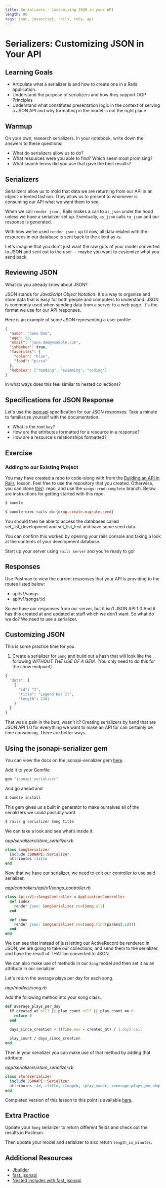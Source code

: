```yaml
---
title: Serializers - Customizing JSON in your API
length: 90
tags: json, javascript, rails, ruby, api
---
```

# Serializers: Customizing JSON in Your API

## Learning Goals

- Articulate what a serializer is and how to create one in a Rails application.
- Understand the purpose of serializers and how they support OOP Principles
- Understand what constitutes presentation logic in the context of serving a JSON API and why formatting in the model is not the right place

## Warmup

On your own, research serializers. In your notebook, write down the answers to these questions:

- What do serializers allow us to do?
- What resources were you able to find? Which seem most promising?
- What search terms did you use that gave the best results?

## Serializers

Serializers allow us to mold that data we are returning from our API in an object-oriented fashion. They allow us to present to whomever is consuming our API what we want them to see.

When we call `render json:`, Rails makes a call to `as_json` under the hood unless we have a serializer set up. Eventually, `as_json` calls `to_json` and our response is generated.

With how we've used `render json:` up til now, all data related with the resources in our database is sent back to the client as-is.

Let's imagine that you don't just want the raw guts of your model converted to JSON and sent out to the user -- maybe you want to customize what you send back.

## Reviewing JSON

What do you already know about JSON?

JSON stands for *JavaScript Object Notation*. It's a way to organize and store data that is easy for both people and computers to understand. JSON is commonly used when sending data from a server to a web page. It's the format we use for our API responses.

Here is an example of some JSON representing a user profile:

```json
{
  "name": "Jane Doe",
  "age": 28,
  "email": "jane.doe@example.com",
  "isMember": true,
  "favorites": {
    "color": "blue",
    "food": "pizza"
  },
  "hobbies": ["reading", "swimming", "coding"]
}
```

In what ways does this feel similar to nested collections?

## Specifications for JSON Response

Let's use the [json:api](https://jsonapi.org/) specification for our JSON responses. Take a minute to familiarize yourself with the documentation.

- What is the root `key`?
- How are the attributes formatted for a resource in a response?
- How are a resource's relationships formatted?

## Exercise

### Adding to our Existing Project

You may have created a repo to code-along with from the [Building an API in Rails](https://curriculum.turing.edu/module2/lessons/building_an_api)
 lesson. Feel free to use the repository that you created. Otherwise, you can clone [this](https://github.com/turingschool-examples/set-list-api))
 repo, and use the `songs-crud-complete` branch. Below are instructions for getting started with this repo.

```bash
$ bundle
```

```bash
$ bundle exec rails db:{drop,create,migrate,seed}
```

You should then be able to access the databases called set_list_development and set_list_test and have some seed data.

You can confirm this worked by opening your rails console and taking a look at the contents of your development database.

Start up your server using `rails server` and you're ready to go!

## Responses

Use Postman to view the current responses that your API is providing to the routes listed below:

- api/v1/songs
- api/v1/songs/:id

So we have our responses from our server, but it isn’t JSON API 1.0 And it has this created at and updated at stuff which we don’t want. So what do we do? We need to use a serializer.

## Customizing JSON

This is some practice time for you. 

1. Create a serializer for `Song` and build out a hash that will look like the following *WITHOUT THE USE OF A GEM.* (You only need to do this for the show endpoint)

```ruby
{
  "data": [
    {
      "id": "1",
      "title": "Legend Has It",
      "length": 2301
    }
  ]
}
```

That was a pain in the butt, wasn’t it? Creating serializers by hand that are JSON API 1.0 for everything we want to make an API for can certainly be time consuming. There are better ways.

## Using the jsonapi-serializer gem

You can view the docs on the jsonapi-serializer gem [here](https://github.com/jsonapi-serializer/jsonapi-serializer#installation).

Add it to your Gemfile

```ruby
gem "jsonapi-serializer"
```

And go ahead and

```bash
$ bundle install
```

This gem gives us a built in generator to make ourselves all of the serializers we could possibly want.

```bash
$ rails g serializer Song title
```

We can take a look and see what’s inside it.

*app/serializers/store_serializer.rb*

```ruby
class SongSerializer
  include JSONAPI::Serializer
  attributes :title
end
```

Now that we have our serializer, we need to edit our controller to use said serializer.

*app/controllers/api/v1/songs_controller.rb*

```ruby
class Api::V1::SongsController < ApplicationController
  def index
    render json: SongSerializer.new(Song.all)
  end

  def show
    render json: SongSerializer.new(Song.find(params[:id]))
  end
end
```

We can see that instead of just letting our ActiveRecord be rendered in JSON, we are going to take our collections, and send them to the serializer, and have the result of THAT be converted to JSON.

We can also make use of methods in our `Song` model and then set it as an attribute in our serializer.

Let's return the average plays per day for each song.

*app/models/song.rb*

Add the following method into your song class.

```ruby
def average_plays_per_day
  if created_at.nil? || play_count.nil? || play_count == 0
    return 0
  end

  days_since_creation = ((Time.now - created_at) / 1.day).ceil
  
  play_count / days_since_creation
end
```

Then in your serializer you can make use of that method by adding that attribute

*app/serializers/store_serializer.rb*

```ruby
class StoreSerializer
  include JSONAPI::Serializer
  attributes :id, :title, :length, :play_count, :average_plays_per_day
end
```
 
Completed version of this lesson to this point is available [here](https://github.com/turingschool-examples/set-list-api/tree/serializers-complete).

## Extra Practice

Update your `Song` serializer to return different fields and check out the results in Postman.

Then update your model and serializer to also return `length_in_minutes`.

## Additional Resources

- [Jbuilder](https://github.com/rails/jbuilder)
- [fast_jsonapi](https://github.com/Netflix/fast_jsonapi)
- [Nested Includes with fast_jsonapi](https://github.com/Netflix/fast_jsonapi/pull/152)
